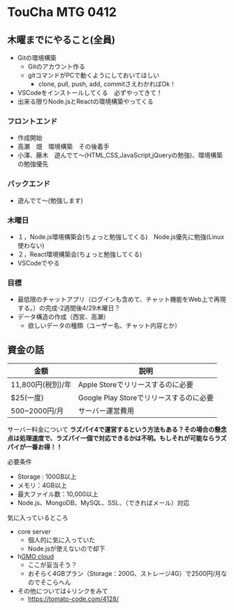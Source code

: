 # TouCha MTG 0412

## 木曜までにやること(全員)
- Gitの環境構築
    - Gitのアカウント作る
    - gitコマンドがPCで動くようにしておいてほしい
        - clone, pull, push, add, commitさえわかればOk！
- VSCodeをインストールしてくる　必ずやってきて！
- 出来る限りNode.jsとReactの環境構築やってくる

### フロントエンド
- 作成開始
- 高瀬　畑　環境構築　その後着手
- 小澤、藤木　遊んでて～(HTML,CSS,JavaScript,jQueryの勉強)、環境構築の勉強優先


### バックエンド
- 遊んでて～(勉強します)


### 木曜日
- １，Node.js環境構築会(ちょっと勉強してくる)　Node.js優先に勉強(Linux使わない)
- ２，React環境構築会(ちょっと勉強してくる)
- VSCodeでやる


### 目標
- 最低限のチャットアプリ（ログインも含めて、チャット機能をWeb上で再現する。）の完成-2週間後4/29木曜日？
- データ構造の作成（西宮、高瀬）
  - 欲しいデータの種類（ユーザー名、チャット内容とか）


## 資金の話
|金額|説明|
| --- | --- |
|11,800円(税別)/年|Apple Storeでリリースするのに必要|
|$25(一度)|Google Play Storeでリリースするのに必要|
|500~2000円/月|サーバー運営費用|


サーバー料金について
**ラズパイ4で運営するという方法もある？その場合の懸念点は処理速度で、ラズパイ一個で対応できるかは不明。もしそれが可能ならラズパイが一番お得！！**

必要条件
- Storage : 100GB以上
- メモリ：4GB以上
- 最大ファイル数：10,000以上
- Node.js、MongoDB、MySQL、SSL、（できればメール）対応


気に入っているところ
- core server
    - 個人的に気に入っていた
    - Node.jsが使えないので却下
- h[GMO cloud](ttps://vps.gmocloud.com/)
    - ここが妥当そう？
    - おそらく4GBプラン（Storage：200G、ストレージ4G）で2500円/月なのでそこらへん
- その他については↓リンクをみて
    - https://tomato-code.com/4128/




